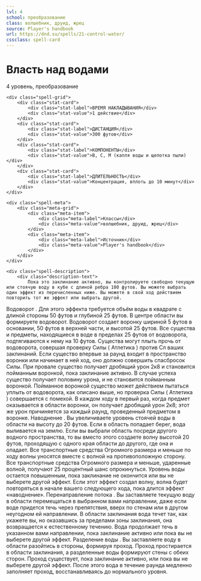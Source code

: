 ```yaml
---
lvl: 4
school: преобразование
class: волшебник, друид, жрец
source: Player's handbook
url: https://dnd.su/spells/21-control-water/
cssclass: spell-card
---
```


<div class="spell-container">
    <div class="spell-header">
        <h1 class="spell-name">Власть над водами</h1>
        <div class="spell-level">4 уровень, преобразование</div>
    </div>
    
    <div class="spell-grid">
        <div class="stat-card">
            <div class="stat-label">ВРЕМЯ НАКЛАДЫВАНИЯ</div>
            <div class="stat-value">1 действие</div>
        </div>
        <div class="stat-card">
            <div class="stat-label">ДИСТАНЦИЯ</div>
            <div class="stat-value">300 футов</div>
        </div>
        <div class="stat-card">
            <div class="stat-label">КОМПОНЕНТЫ</div>
            <div class="stat-value">В, С, М (капля воды и щепотка пыли)</div>
        </div>
        <div class="stat-card">
            <div class="stat-label">ДЛИТЕЛЬНОСТЬ</div>
            <div class="stat-value">Концентрация, вплоть до 10 минут</div>
        </div>
    </div>
    
    <div class="spell-meta">
        <div class="meta-grid">
            <div class="meta-item">
                <div class="meta-label">Классы</div>
                <div class="meta-value">волшебник, друид, жрец</div>
            </div>
            <div class="meta-item">
                <div class="meta-label">Источник</div>
                <div class="meta-value">Player's handbook</div>
            </div>
        </div>
    </div>
    
    <div class="spell-description">
        <div class="description-text">
            Пока это заклинание активно, вы контролируете свободно текущую или стоячую воду в кубе с длиной ребра 100 футов. Вы можете выбрать один эффект из перечисленных ниже. Вы можете в свой ход действием повторить тот же эффект или выбрать другой.
Водоворот . Для этого эффекта требуется объём воды в квадрате с длиной стороны 50 футов и глубиной 25 футов. В центре области вы формируете водоворот. Водоворот создает воронку шириной 5 футов в основании, 50 футов в верхней части, и высотой 25 футов. Все существа и предметы, находящиеся в воде в пределах 25 футов от водоворота, подтягиваются к нему на 10 футов. Существа могут плыть прочь от водоворота, совершая проверку Силы ( Атлетика ) против Сл ваших заклинаний.
Если существо впервые за раунд входит в пространство воронки или начинает в ней ход, оно должно совершить спасбросок Силы. При провале существо получает дробящий урон 2к8 и становится пойманным воронкой, пока заклинание активно. В случае успеха существо получает половину урона, и не становится пойманным воронкой. Пойманное воронкой существо может действием пытаться уплыть от водоворота, как описано выше, но проверка Силы ( Атлетика ) совершается с помехой.
В каждом ходу в первый раз, когда предмет оказывается в области воронки, он получает дробящий урон 2к8; этот же урон причиняется за каждый раунд, проведенный предметом в воронке.
Наводнение . Вы увеличиваете уровень стоячей воды в области на высоту до 20 футов. Если в область попадает берег, вода выливается на землю.
Если вы выбрали область посреди другого водного пространства, то вы вместо этого создаете волну высотой 20 футов, проходящую с одного края области до другого, где она и опадает. Все транспортные средства Огромного размера и меньше по ходу волны уносятся вместе с волной на противоположную сторону. Все транспортные средства Огромного размера и меньше, ударенные волной, получают 25 процентный шанс опрокинуться.
Уровень воды остается повышенным, пока заклинание не окончится или вы не выберете другой эффект. Если этот эффект создал волну, волна будет повторяться в начале вашего следующего хода, пока длится эффект «наводнение».
Перенаправление потока . Вы заставляете текущую воду в области перемещаться в выбранном вами направлении, даже если воде придется течь через препятствия, вверх по стенам или в другом неугодном ей направлении. В области заклинания вода течет так, как укажете вы, но оказавшись за пределами зоны заклинания, она возвращается к естественному течению. Вода продолжает течь в указанном вами направлении, пока заклинание активно или пока вы не выберете другой эффект.
Разделение воды . Вы заставляете воду в области разойтись в стороны, формируя проход. Проход простирается в области заклинания, а разделенные воды формируют стены с обеих сторон. Проход существует, пока заклинание активно, или пока вы не выберете другой эффект. После этого вода в течение раунда медленно заполняет проход, восстанавливаясь до нормального уровня.
        </div>
    </div>
</div>